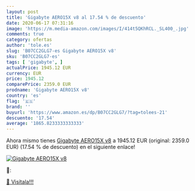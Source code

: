 ```yaml
---
layout: post
title: 'Gigabyte AERO15X v8 al 17.54 % de descuento'
date: 2020-06-17 07:31:16
image: 'https://m.media-amazon.com/images/I/414t5QKhRCL._SL400_.jpg'
comments: true
category: ofertas
author: 'tole.es'
slug: 'B07CC2GLG7-es Gigabyte AERO15X v8'
sku: 'B07CC2GLG7-es'
tags: [ 'gigabyte', ]
actualPrice: 1945.12 EUR
currency: EUR
price: 1945.12
comparePrice: 2359.0 EUR
prodname: 'Gigabyte AERO15X v8'
country: 'es'
flag: '🇪🇸'
brand: ''
buyurl: 'https://www.amazon.es/dp/B07CC2GLG7/?tag=tolees-21'
descuento: '17.54'
average: '1865.8233333333333'
---
```


Ahora mismo tienes [Gigabyte AERO15X v8](https://www.amazon.es/dp/B07CC2GLG7/?tag=tolees-21) a 1945.12 EUR (original: 2359.0 EUR) (17.54 %  de descuento) en el siguiente enlace!

[![Gigabyte AERO15X v8](https://m.media-amazon.com/images/I/414t5QKhRCL._SL400_.jpg)](https://www.amazon.es/dp/B07CC2GLG7/?tag=tolees-21)

🔎:


[🛒 Visítala!!!](https://www.amazon.es/dp/B07CC2GLG7/?tag=tolees-21)
